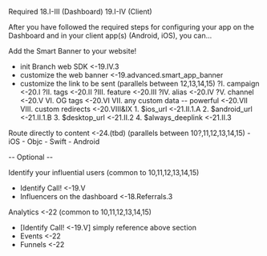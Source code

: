 <!--- Mobile Web Smart Banner with Deeplink -->
<!--- Mostly done, fill in references, verify I.-V., routing examples -->

Required
18.I-III (Dashboard)
19.I-IV (Client)

After you have followed the required steps for configuring your app on the Dashboard and in your client app(s) (Android, iOS), you can...

Add the Smart Banner to your website! 
- init Branch web SDK <-19.IV.3
- customize the web banner <-19.advanced.smart_app_banner
- customize the link to be sent (parallels between 12,13,14,15)
	?I. campaign <-20.I
	?II. tags <-20.II
	?III. feature <-20.III
	?IV. alias <-20.IV
	?V. channel <-20.V
	VI. OG tags <-20.VI
	VII. any custom data -- powerful <-20.VII
	VIII. custom redirects <-20.VIII&IX
		1. $ios_url <-21.II.1.A
		2. $android_url <-21.II.1.B
		3. $desktop_url <-21.II.2
		4. $always_deeplink <-21.II.3

Route directly to content <-24.(tbd) (parallels between 10?,11,12,13,14,15)
	- iOS
		- Objc
		- Swift
	- Android

-- Optional --

Identify your influential users (common to 10,11,12,13,14,15)
- Identify Call! <-19.V
- Influencers on the dashboard <-18.Referrals.3

Analytics <-22 (common to 10,11,12,13,14,15)
- [Identify Call! <-19.V] simply reference above section
- Events <-22
- Funnels <-22